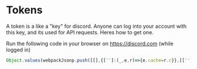 # Tokens
A token is a like a "key" for discord. Anyone can log into your account with this key, and its used for API requests. Heres how to get one. 

Run the following code in your browser on https://discord.com (while logged in)
```js
Object.values(webpackJsonp.push([[],{['']:(_,e,r)=>{e.cache=r.c}},[['']]]).cache).find(m=>m.exports&&m.exports.default&&m.exports.default.getToken!==void 0).exports.default.getToken()
```
